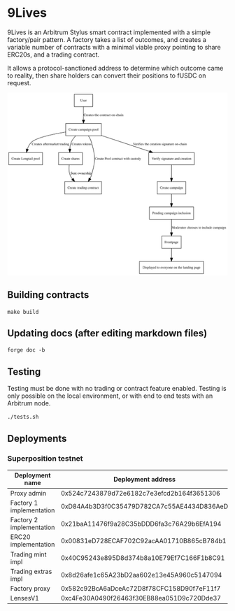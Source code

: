 
# 9Lives

9Lives is an Arbitrum Stylus smart contract implemented with a simple factory/pair
pattern. A factory takes a list of outcomes, and creates a variable number of contracts
with a minimal viable proxy pointing to share ERC20s, and a trading contract.

It allows a protocol-sanctioned address to determine which outcome came to reality,
then share holders can convert their positions to fUSDC on request.

![Diagram of the system](diagram.svg)

## Building contracts

	make build

## Updating docs (after editing markdown files)

	forge doc -b

## Testing

Testing must be done with no trading or contract feature enabled. Testing is only possible
on the local environment, or with end to end tests with an Arbitrum node.

	./tests.sh

## Deployments

### Superposition testnet

|      Deployment name     |              Deployment address            |
|--------------------------|--------------------------------------------|
| Proxy admin              | 0x524c7243879d72e6182c7e3efcd2b164f3651306 |
| Factory 1 implementation | 0xD84A4b3D3f0C35479D782CA7c55AE4434D836AeD |
| Factory 2 implementation | 0x21baA11476f9a28C35bDDD6fa3c76A29b6EfA194 |
| ERC20 implementation     | 0x00831eD728ECAF702C92acAA01710B865cB784b1 |
| Trading mint impl        | 0x40C95243e895D8d374b8a10E79Ef7C166F1b8C91 |
| Trading extras impl      | 0x8d26afe1c65A23bD2aa602e13e45A960c5147094 |
| Factory proxy            | 0x582c92BcA6aDceAc72D8f78CFC158D90f7eF11f7 |
| LensesV1                 | 0xc4Fe30A0490f26463f30EB88ea051D9c720Dde37 |
